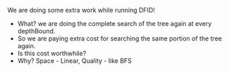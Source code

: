 We are doing some extra work while running DFID!
- What? we are doing the complete search of the tree again at every depthBound.
- So we are paying extra cost for searching the same portion of the tree again.
- Is this cost worthwhile? 
- Why? Space - Linear, Quality - like BFS